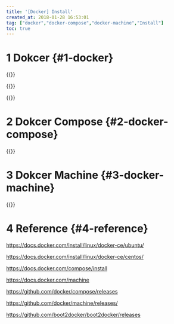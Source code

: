 ```yaml
---
title: '[Docker] Install'
created_at: 2018-01-28 16:53:01
tag: ["docker","docker-compose","docker-machine","Install"]
toc: true
---
```


# 1 Dokcer {#1-docker}

{{<highlight-file file="install.docker-on-ubuntu.sh" lang="bash">}}

{{<highlight-file file="install.docker-on-centos.sh" lang="bash">}}

{{<highlight-file file="config.dockerd.sh" lang="bash">}}


# 2 Dokcer Compose {#2-docker-compose}

{{<highlight-file file="install.docker-compose.sh" lang="bash">}}


# 3 Dokcer Machine {#3-docker-machine}

{{<highlight-file file="install.docker-machine.sh" lang="bash">}}


# 4 Reference {#4-reference}

https://docs.docker.com/install/linux/docker-ce/ubuntu/

https://docs.docker.com/install/linux/docker-ce/centos/

https://docs.docker.com/compose/install

https://docs.docker.com/machine

https://github.com/docker/compose/releases

https://github.com/docker/machine/releases/

https://github.com/boot2docker/boot2docker/releases

[install.docker-on-ubuntu.sh]:install.docker-on-ubuntu.sh
[install.docker-on-centos.sh]:install.docker-on-centos.sh
[config.dockerd.sh]:config.dockerd.sh

[install.docker-compose.sh]:install.docker-compose.sh
[install.docker-machine.sh]:install.docker-machine.sh
